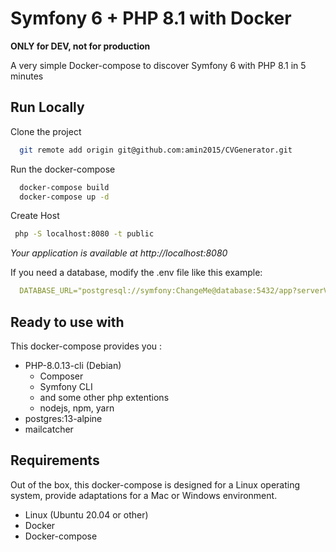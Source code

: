 
# Symfony 6 + PHP 8.1 with Docker

**ONLY for DEV, not for production**

A very simple Docker-compose to discover Symfony 6 with PHP 8.1 in 5 minutes
## Run Locally

Clone the project

```bash
  git remote add origin git@github.com:amin2015/CVGenerator.git
```

Run the docker-compose

```bash
  docker-compose build
  docker-compose up -d
```

Create Host

```bash
 php -S localhost:8080 -t public
```

*Your application is available at http://localhost:8080*

If you need a database, modify the .env file like this example:

```yaml
  DATABASE_URL="postgresql://symfony:ChangeMe@database:5432/app?serverVersion=13&charset=utf8"
```

## Ready to use with

This docker-compose provides you :

- PHP-8.0.13-cli (Debian)
    - Composer
    - Symfony CLI
    - and some other php extentions
    - nodejs, npm, yarn
- postgres:13-alpine
- mailcatcher


## Requirements

Out of the box, this docker-compose is designed for a Linux operating system, provide adaptations for a Mac or Windows environment.

- Linux (Ubuntu 20.04 or other)
- Docker
- Docker-compose
